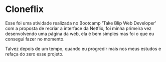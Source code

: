 # Cloneflix

Esse foi uma atividade realizada no Bootcamp 'Take Blip Web Developer' com a proposta de recriar a interface da Netflix, foi minha primeira vez desenvolvendo uma página da web, ela é bem simples mas foi o que eu consegui fazer no momento.

Talvez depois de um tempo, quando eu progredir mais nos meus estudos e refaça do zero esse projeto.